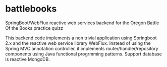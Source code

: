 # battlebooks
SpringBoot/WebFlux reactive web services backend for the Oregon Battle Of the Books practice quizz

This backend code implements a non trivial application using Springboot 2.x and the reactive web service library WebFlux. Instead of using the Spring MVC annotation controller, it implements router/handler/repository components using Java functional progrmming patterns. Support database is reactive MongoDB.
